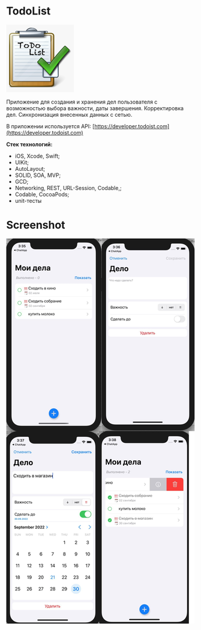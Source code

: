 # TodoList
![](https://github.com/YulyaGreshnova/TodoList/blob/main/TodoList/Assets.xcassets/AppIcon.appiconset/180.png?raw=true)

Приложение для создания и хранения дел пользователя с возможностью выбора важности, даты завершения. Корректировка дел. Синхронизация внесенных данных с сетью.

В приложении используется API: [https://developer.todoist.com](https://developer.todoist.com)

**Стек технологий:**
- iOS, Xcode, Swift;
- UIKit;
- AutoLayout;
- SOLID, SOA, MVP;
- GCD;
- Networking, REST, URL-Session, Codable,;
- Codable, CocoaPods;
- unit-тесты

# Screenshot

![](https://github.com/YulyaGreshnova/TodoList/blob/main/todoListScreenshot.png?raw=true)
